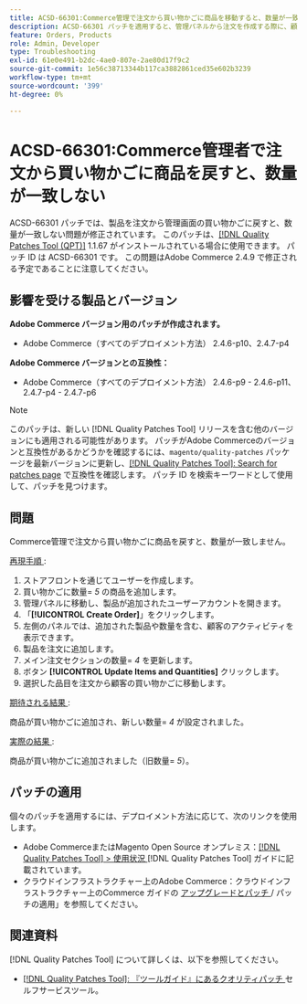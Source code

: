 ```yaml
---
title: ACSD-66301:Commerce管理で注文から買い物かごに商品を移動すると、数量が一致しない
description: ACSD-66301 パッチを適用すると、管理パネルから注文を作成する際に、顧客の買い物かごの商品が注文に追加された後で削除されないAdobe Commerceの問題を修正できます。
feature: Orders, Products
role: Admin, Developer
type: Troubleshooting
exl-id: 61e0e491-b2dc-4ae0-807e-2ae80d17f9c2
source-git-commit: 1e56c38713344b117ca3882861ced35e602b3239
workflow-type: tm+mt
source-wordcount: '399'
ht-degree: 0%

---
```


# ACSD-66301:Commerce管理者で注文から買い物かごに商品を戻すと、数量が一致しない

ACSD-66301 パッチでは、製品を注文から管理画面の買い物かごに戻すと、数量が一致しない問題が修正されています。 このパッチは、[[!DNL Quality Patches Tool (QPT)]](/help/tools/quality-patches-tool/quality-patches-tool-to-self-serve-quality-patches.md) 1.1.67 がインストールされている場合に使用できます。 パッチ ID は ACSD-66301 です。 この問題はAdobe Commerce 2.4.9 で修正される予定であることに注意してください。

## 影響を受ける製品とバージョン

**Adobe Commerce バージョン用のパッチが作成されます。**

* Adobe Commerce（すべてのデプロイメント方法） 2.4.6-p10、2.4.7-p4

**Adobe Commerce バージョンとの互換性：**

* Adobe Commerce（すべてのデプロイメント方法） 2.4.6-p9 - 2.4.6-p11、2.4.7-p4 - 2.4.7-p6

>[!NOTE]
>
>このパッチは、新しい [!DNL Quality Patches Tool] リリースを含む他のバージョンにも適用される可能性があります。 パッチがAdobe Commerceのバージョンと互換性があるかどうかを確認するには、`magento/quality-patches` パッケージを最新バージョンに更新し、[[!DNL Quality Patches Tool]: Search for patches page](https://experienceleague.adobe.com/tools/commerce-quality-patches/index.html?lang=ja) で互換性を確認します。 パッチ ID を検索キーワードとして使用して、パッチを見つけます。

## 問題

Commerce管理で注文から買い物かごに商品を戻すと、数量が一致しません。

<u> 再現手順 </u>:

1. ストアフロントを通じてユーザーを作成します。
2. 買い物かごに数量= *5* の商品を追加します。
3. 管理パネルに移動し、製品が追加されたユーザーアカウントを開きます。
4. 「**[!UICONTROL Create Order]**」をクリックします。
5. 左側のパネルでは、追加された製品や数量を含む、顧客のアクティビティを表示できます。
6. 製品を注文に追加します。
7. メイン注文セクションの数量= *4* を更新します。
8. ボタン **[!UICONTROL Update Items and Quantities]** クリックします。
9. 選択した品目を注文から顧客の買い物かごに移動します。

<u> 期待される結果 </u>:

商品が買い物かごに追加され、新しい数量= *4* が設定されました。

<u> 実際の結果 </u>:

商品が買い物かごに追加されました（旧数量= *5*）。

## パッチの適用

個々のパッチを適用するには、デプロイメント方法に応じて、次のリンクを使用します。

* Adobe CommerceまたはMagento Open Source オンプレミス：[[!DNL Quality Patches Tool] > 使用状況 ](/help/tools/quality-patches-tool/usage.md) [!DNL Quality Patches Tool] ガイドに記載されています。
* クラウドインフラストラクチャー上のAdobe Commerce：クラウドインフラストラクチャー上のCommerce ガイドの [ アップグレードとパッチ ](https://experienceleague.adobe.com/docs/commerce-cloud-service/user-guide/develop/upgrade/apply-patches.html?lang=ja)/ パッチの適用」を参照してください。

## 関連資料

[!DNL Quality Patches Tool] について詳しくは、以下を参照してください。

* [[!DNL Quality Patches Tool]: 『ツールガイド』にあるクオリティパッチ ](/help/tools/quality-patches-tool/quality-patches-tool-to-self-serve-quality-patches.md) セルフサービスツール。
